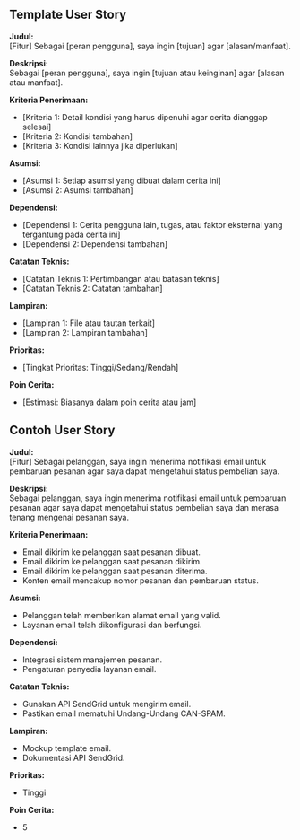 ## Template User Story

**Judul:**  
[Fitur] Sebagai [peran pengguna], saya ingin [tujuan] agar [alasan/manfaat].

**Deskripsi:**  
Sebagai [peran pengguna], saya ingin [tujuan atau keinginan] agar [alasan atau manfaat].

**Kriteria Penerimaan:**
- [Kriteria 1: Detail kondisi yang harus dipenuhi agar cerita dianggap selesai]
- [Kriteria 2: Kondisi tambahan]
- [Kriteria 3: Kondisi lainnya jika diperlukan]

**Asumsi:**
- [Asumsi 1: Setiap asumsi yang dibuat dalam cerita ini]
- [Asumsi 2: Asumsi tambahan]

**Dependensi:**
- [Dependensi 1: Cerita pengguna lain, tugas, atau faktor eksternal yang tergantung pada cerita ini]
- [Dependensi 2: Dependensi tambahan]

**Catatan Teknis:**
- [Catatan Teknis 1: Pertimbangan atau batasan teknis]
- [Catatan Teknis 2: Catatan tambahan]

**Lampiran:**
- [Lampiran 1: File atau tautan terkait]
- [Lampiran 2: Lampiran tambahan]

**Prioritas:**
- [Tingkat Prioritas: Tinggi/Sedang/Rendah]

**Poin Cerita:**
- [Estimasi: Biasanya dalam poin cerita atau jam]

## Contoh User Story

**Judul:**  
[Fitur] Sebagai pelanggan, saya ingin menerima notifikasi email untuk pembaruan pesanan agar saya dapat mengetahui status pembelian saya.

**Deskripsi:**  
Sebagai pelanggan, saya ingin menerima notifikasi email untuk pembaruan pesanan agar saya dapat mengetahui status pembelian saya dan merasa tenang mengenai pesanan saya.

**Kriteria Penerimaan:**
- Email dikirim ke pelanggan saat pesanan dibuat.
- Email dikirim ke pelanggan saat pesanan dikirim.
- Email dikirim ke pelanggan saat pesanan diterima.
- Konten email mencakup nomor pesanan dan pembaruan status.

**Asumsi:**
- Pelanggan telah memberikan alamat email yang valid.
- Layanan email telah dikonfigurasi dan berfungsi.

**Dependensi:**
- Integrasi sistem manajemen pesanan.
- Pengaturan penyedia layanan email.

**Catatan Teknis:**
- Gunakan API SendGrid untuk mengirim email.
- Pastikan email mematuhi Undang-Undang CAN-SPAM.

**Lampiran:**
- Mockup template email.
- Dokumentasi API SendGrid.

**Prioritas:**
- Tinggi

**Poin Cerita:**
- 5
